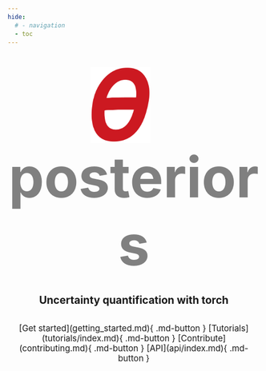 ```yaml
---
hide:
  # - navigation
  - toc
---
```


#

<center>


<span style="font-size:8em; font-weight:bold; color:grey">
<img style="vertical-align: middle;", src=assets/logo.png width=120>
&nbsp;
posteriors
</span>

<h2>Uncertainty quantification with torch</h2>

<br>


<span style="font-size:1.2em">
[Get started](getting_started.md){ .md-button }
[Tutorials](tutorials/index.md){ .md-button }
[Contribute](contributing.md){ .md-button }
[API](api/index.md){ .md-button }
</span>


</center>

